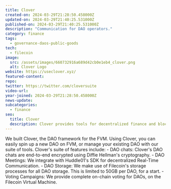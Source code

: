 ```yaml
---
title: Clover
created-on: 2024-03-29T21:28:50.458000Z
updated-on: 2024-03-29T21:40:25.531000Z
published-on: 2024-03-29T21:40:25.531000Z
description: "Communication for DAO operators."
category: finance
tags:
  - governance-daos-public-goods
tech:
  - filecoin
image:
  src: /assets/images/660732916a689d42cb0e1eb4_clover.png
  alt: Clover Logo
website: https://useclover.xyz/
featured-content:
repo:
twitter: https://twitter.com/cloversuite
video-url:
year-joined: 2024-03-29T21:28:50.458000Z
news-update:
subcategories:
  - finance
seo:
  title: Clover
  description: Clover provides tools for decentralized finance and blockchain interoperability.
---
```


We built Clover, the DAO framework for the FVM. Using Clover, you can easily spin up a new DAO on FVM, or manage your existing DAO with our suite of tools. Clover's suite of features include: - DAO chats: Clover's DAO chats are end-to-end encrypted using Diffie Hellman's cryptography. - DAO Meetings: We integrate with Huddle01's SDK for decentralized Real-Time Communication. - DAO Storage: We make use of Filecoin's storage processes for all DAO storage. This is limited to 50GB per DAO, for a start. - Voting Campaigns: We provide complete on-chain voting for DAOs, on the Filecoin Virtual Machine.
